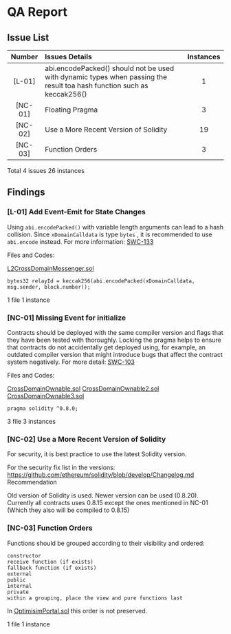 # QA Report
## Issue List
| Number |Issues Details|Instances|
|:--:|:-------|:--:|
|[L-01]|abi.encodePacked() should not be used with dynamic types when passing the result toa hash function such as keccak256()| 1 |
|[NC-01]|Floating Pragma | 3 |
|[NC-02]|Use a More Recent Version of Solidity | 19 |
|[NC-03]|Function Orders | 3 |



Total 4 issues 26 instances

## Findings

### [L-01] Add Event-Emit for State Changes

Using ```abi.encodePacked()``` with variable length arguments can lead to a hash collision. Since ```xDomainCalldata``` is type ```bytes``` , it is recommended to use ```abi.encode``` instead.
For more information:
[SWC-133](https://swcregistry.io/docs/SWC-133)

Files and Codes:

[L2CrossDomainMessenger.sol](https://github.com/ethereum-optimism/optimism/blob/daaf917b201aae021fb10da03ef1262a13e00353/packages/contracts/contracts/L2/messaging/L2CrossDomainMessenger.sol#L152)
```solidity
bytes32 relayId = keccak256(abi.encodePacked(xDomainCalldata, msg.sender, block.number));
```
1 file 1 instance


### [NC-01] Missing Event for initialize

Contracts should be deployed with the same compiler version and flags that they have been tested with thoroughly. Locking the pragma helps to ensure that contracts do not accidentally get deployed using, for example, an outdated compiler version that might introduce bugs that affect the contract system negatively. For more detail:
[SWC-103](https://swcregistry.io/docs/SWC-103)

Files and Codes:

[CrossDomainOwnable.sol](https://github.com/ethereum-optimism/optimism/blob/efea631cf19d57d3a64374cb81ce545f958bd38f/packages/contracts-bedrock/contracts/L2/CrossDomainOwnable.sol#L2)
[CrossDomainOwnable2.sol](https://github.com/ethereum-optimism/optimism/blob/efea631cf19d57d3a64374cb81ce545f958bd38f/packages/contracts-bedrock/contracts/L2/CrossDomainOwnable2.sol#L4)
[CrossDomainOwnable3.sol](https://github.com/ethereum-optimism/optimism/blob/efea631cf19d57d3a64374cb81ce545f958bd38f/packages/contracts-bedrock/contracts/L2/CrossDomainOwnable3.sol#L2)
```solidity
pragma solidity ^0.8.0;
```
3 file 3 instances

### [NC-02] Use a More Recent Version of Solidity


For security, it is best practice to use the latest Solidity version.

For the security fix list in the versions: https://github.com/ethereum/solidity/blob/develop/Changelog.md
Recommendation

Old version of Solidity is used. Newer version can be used (0.8.20).
Currently all contracts uses 0.8.15 except the ones mentioned in NC-01 (Which they also will be compiled to 0.8.15)

### [NC-03] Function Orders

Functions should be grouped according to their visibility and ordered:

    constructor
    receive function (if exists)
    fallback function (if exists)
    external
    public
    internal
    private
    within a grouping, place the view and pure functions last

In [OptimisimPortal.sol](https://github.com/ethereum-optimism/optimism/blob/efea631cf19d57d3a64374cb81ce545f958bd38f/packages/contracts-bedrock/contracts/L1/OptimismPortal.sol) this order is not preserved.

1 file 1 instance